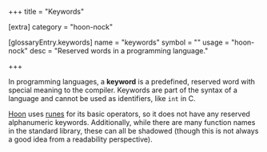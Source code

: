 +++
title = "Keywords"

[extra]
category = "hoon-nock"

[glossaryEntry.keywords]
name = "keywords"
symbol = ""
usage = "hoon-nock"
desc = "Reserved words in a programming language."

+++

In programming languages, a **keyword** is a predefined, reserved word with
special meaning to the compiler. Keywords are part of the syntax of a language
and cannot be used as identifiers, like `int` in C.

[Hoon](/glossary/hoon) uses [runes](/glossary/rune) for its
basic operators, so it does not have any reserved alphanumeric keywords.
Additionally, while there are many function names in the standard library, these
can all be shadowed (though this is not always a good idea from a readability
perspective).
